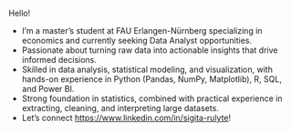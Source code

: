 Hello! 
*  I’m a master’s student at FAU Erlangen-Nürnberg specializing in economics and currently seeking Data Analyst opportunities.
*  Passionate about turning raw data into actionable insights that drive informed decisions.
*  Skilled in data analysis, statistical modeling, and visualization, with hands-on experience in Python (Pandas, NumPy, Matplotlib), R, SQL, and Power BI.
*  Strong foundation in statistics, combined with practical experience in extracting, cleaning, and interpreting large datasets.
*  Let’s connect https://www.linkedin.com/in/sigita-rulyte!

